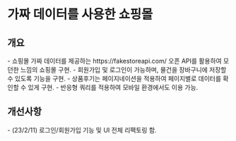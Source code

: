 # 가짜 데이터를 사용한 쇼핑몰

<h2>개요</h2>
- 쇼핑몰 가짜 데이터를 제공하는 https://fakestoreapi.com/ 오픈 API를 활용하여 모던한 느낌의 쇼핑몰 구현.
- 회원가입 및 로그인이 가능하며, 물건을 장바구니에 저장할 수 있도록 기능을 구현.
- 상품후기는 페이지네이션을 적용하여 페이지별로 데이터를 확인할 수 있게 구현.
- 반응형 쿼리를 적용하여 모바일 환경에서도 이용 가능.

<h2>개선사항</h2>
- (23/2/11) 로그인/회원가입 기능 및 UI 전체 리팩토링 함.
